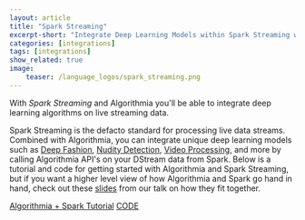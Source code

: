 ```yaml
---
layout: article
title: "Spark Streaming"
excerpt-short: "Integrate Deep Learning Models within Spark Streaming with Algorithmia"
categories: [integrations]
tags: [integrations]
show_related: true
image:
    teaser: /language_logos/spark_streaming.png
---
```


With *Spark Streaming* and Algorithmia you'll be able to integrate deep learning algorithms on live streaming data.

Spark Streaming is the defacto standard for processing live data streams. Combined with Algorithmia, you can integrate unique deep learning models such as <a href="/algorithms/algorithmiahq/DeepFashion">Deep Fashion</a>, <a href="/algorithms/sfw/NudityDetectioni2v">Nudity Detection</a>, <a href="/algorithms/media/VideoTransform">Video Processing</a>, and more by calling Algorithmia API's on your DStream data from Spark. Below is a tutorial and code for getting started with Algorithmia and Spark Streaming, but if you want a higher level view of how Algorithmia and Spark go hand in hand, check out these <a href="https://algorithmia.com/blog/algorithmia-and-spark">slides</a> from our talk on how they fit together.

<a href="https://algorithmia.com/blog/getting-started-with-algorithmia-in-spark" class="btn btn-default btn-primary"><i class="fa fa-book" aria-hidden="true"></i> Algorithmia + Spark Tutorial</a>
<a href="https://github.com/algorithmiaio/sample-apps/tree/master/scala/twitter_deepfashion" class="btn btn-default btn-primary"><i class="fa fa-github" aria-hidden="true"></i> CODE</a>


